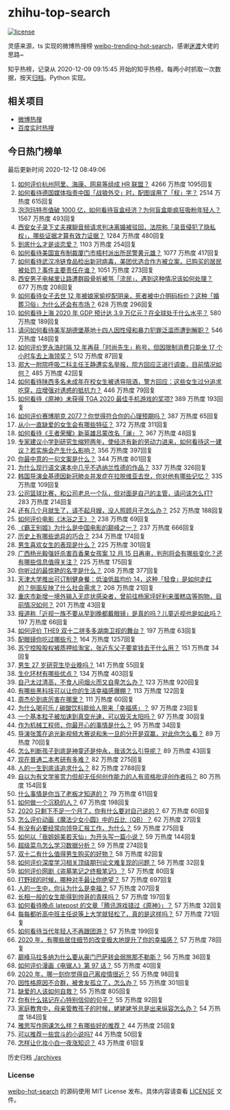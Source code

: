 # zhihu-top-search

[![license](https://img.shields.io/github/license/Arrackisarookie/zhihu-top-search)](https://github.com/Arrackisarookie/zhihu-top-search/blob/master/LICENSE)

灵感来源，ts 实现的微博热搜榜 [weibo-trending-hot-search](https://github.com/justjavac/weibo-trending-hot-search)，感谢[迷渡](https://github.com/justjavac)大佬的思路~

知乎热榜，记录从 2020-12-09 09:15:45 开始的知乎热榜。每两小时抓取一次数据，按天[归档](./archives)。Python 实现。

## 相关项目
+ [微博热搜](https://github.com/Arrackisarookie/weibo-hot-search)
+ [百度实时热搜](https://github.com/Arrackisarookie/baidu-hot-search)

## 今日热门榜单

<!-- Rank Begin -->

最后更新时间 2020-12-12 08:49:06

1. [如何评价杭州阿里、海康、网易等组成 HR 联盟？](https://www.zhihu.com/question/434158902) 4266 万热度 1095回复
1. [如何看待德国媒体指责中国「战狼外交」时，配图误用了「杈」字？](https://www.zhihu.com/question/434300881) 2514 万热度 615回复
1. [泡泡玛特市值破 1000 亿，如何看待盲盒经济？为何盲盒能疯狂吸粉年轻人？](https://www.zhihu.com/question/434335059) 1567 万热度 493回复
1. [西安女子录下丈夫裸聊音频请求判决离婚被驳回，法院称「录音侵犯了隐私权」，哪些证据才算有效力证据？](https://www.zhihu.com/question/434315896) 1284 万热度 480回复
1. [到底什么才是谈恋爱？](https://www.zhihu.com/question/383928922) 1103 万热度 254回复
1. [如何看待美国宣布制裁厦门市梧村派出所民警黄元雄？](https://www.zhihu.com/question/434376954) 1077 万热度 417回复
1. [如何看待武汉冷链食品检出新冠病毒，美团优选合作方被立案，已购买的居民被处罚？事件主要责任在谁？](https://www.zhihu.com/question/434329457) 1051 万热度 273回复
1. [西安男子电梯里让路遭群殴骨折被骂「流民」，遇到这种情况该如何处理？](https://www.zhihu.com/question/434157259) 677 万热度 208回复
1. [如何看待女子去世 12 年被娘家偷挖配阴亲，死者被中介明码标价？这种「婚葬习俗」为什么还会有市场？](https://www.zhihu.com/question/434301669) 628 万热度 296回复
1. [如何看待上海 2020 年 GDP 预计达 3.9 万亿元？在全球处于什么水平？](https://www.zhihu.com/question/434241272) 580 万热度 189回复
1. [请问如何看待美军胡德堡基地十四人因性侵和暴力犯罪泛滥而遭到解职？](https://www.zhihu.com/question/434150642) 546 万热度 148回复
1. [如何评价罗永浩时隔 12 年再获「时尚先生」称号，但因限制消费只能坐 17 个小时车去上海领奖？](https://www.zhihu.com/question/434269020) 512 万热度 87回复
1. [郑大一附院呼吸二科主任王静遭实名举报，院方回应正进行调查，目前情况如何？](https://www.zhihu.com/question/434360025) 485 万热度 42回复
1. [如何看待陕西多名未成年在校女生被诱导陪酒，警方回应：这些女生过分追求吃穿，应增强对诱惑的抵抗力？](https://www.zhihu.com/question/434326701) 446 万热度 79回复
1. [如何看待《原神》未获得 TGA 2020 最佳手机游戏的奖项?](https://www.zhihu.com/question/434315547) 389 万热度 193回复
1. [如何评价赛博朋克 2077？你觉得符合你的心理预期吗？](https://www.zhihu.com/question/434130592) 387 万热度 65回复
1. [从小一直缺爱的女生会有哪些特征？](https://www.zhihu.com/question/279159280) 372 万热度 311回复
1. [如何看待《王者荣耀》新英雄吕蒙改名「澜」？](https://www.zhihu.com/question/428548999) 367 万热度 48回复
1. [专家建议小学到研究生缩短两年，使经济有新的劳动力进来，如何看待这一建议？若实施会产生什么影响？](https://www.zhihu.com/question/434298030) 356 万热度 397回复
1. [你最中意的一句文案是什么？](https://www.zhihu.com/question/363361102) 344 万热度 801回复
1. [为什么现行语文课本中几乎不选纳兰性德的作品？](https://www.zhihu.com/question/27292549) 337 万热度 326回复
1. [韩国导演金基德因新冠肺炎并发症在拉脱维亚去世，你对他有哪些记忆？](https://www.zhihu.com/question/434388505) 335 万热度 109回复
1. [公司篮球比赛，和公司老总一个队，但对面是自己的主管，请问该怎么打?](https://www.zhihu.com/question/433598437) 283 万热度 214回复
1. [还有几个月就生了，请不起月嫂，没人照顾月子怎么办？](https://www.zhihu.com/question/433439994) 252 万热度 188回复
1. [如何评价电影《沐浴之王》？](https://www.zhihu.com/question/434137157) 238 万热度 69回复
1. [《霸王别姬》为什么是中国电影的巅峰之一？](https://www.zhihu.com/question/33959451) 237 万热度 666回复
1. [历史上有哪些诡异的巧合？](https://www.zhihu.com/question/267529330) 234 万热度 174回复
1. [男生喜欢女生的表现是什么？](https://www.zhihu.com/question/24829725) 225 万热度 301回复
1. [广西杨光毅强奸杀害百香果女孩案 12 月 15 日再审，判刑将会有哪些变化？还有哪些信息值得关注？](https://www.zhihu.com/question/434380426) 225 万热度 175回复
1. [你听过的最惊艳的名字是什么？](https://www.zhihu.com/question/265694919) 208 万热度 377回复
1. [天津大学推出可订制健身餐：低油低盐均价 14，这种「轻食」是如何走红的？侧面反映了什么社会需求？](https://www.zhihu.com/question/434298211) 208 万热度 21回复
1. [重庆市新增一境外输入无症状感染者，曾前往杨家坪好利来蛋糕店等购物，目前情况如何？](https://www.zhihu.com/question/434393095) 201 万热度 43回复
1. [报道称「近视一族不要从早到晚都戴眼镜」是真的吗？儿童近视也是如此吗？](https://www.zhihu.com/question/434213973) 197 万热度 66回复
1. [如何评价 THE9 双十二拼多多湖南卫视的舞台？](https://www.zhihu.com/question/434277739) 197 万热度 63回复
1. [配眼镜你吃过哪些亏？](https://www.zhihu.com/question/318306672) 164 万热度 1257回复
1. [苏宁控股股权被质押给淘宝，张近东父子要拿钱去干什么用？](https://www.zhihu.com/question/434284314) 151 万热度 34回复
1. [男生 27 岁研究生毕业晚吗？](https://www.zhihu.com/question/429101715) 141 万热度 55回复
1. [生化环材有哪些优点？](https://www.zhihu.com/question/420032776) 134 万热度 403回复
1. [自己太过清高，不食人间烟火而又自卑怎么办？](https://www.zhihu.com/question/312299315) 123 万热度 920回复
1. [有哪些黑科技可以让你的生活幸福感爆棚？](https://www.zhihu.com/question/434371191) 113 万热度 122回复
1. [周杰伦到底厉害在哪里？](https://www.zhihu.com/question/432551124) 111 万热度 60回复
1. [为什么喝可乐 / 碳酸饮料能给人带来「幸福感」？](https://www.zhihu.com/question/432222467) 97 万热度 23回复
1. [一个基本粒子被加速到真空光速，可以毁灭太阳吗？](https://www.zhihu.com/question/429716223) 97 万热度 30回复
1. [作为机械工程师，你最开心的事情是什么？](https://www.zhihu.com/question/430871170) 95 万热度 34回复
1. [导演张策在追光新视频大赛说和朱一旦的分开是双赢，对此你怎么看？](https://www.zhihu.com/question/434180014) 89 万热度 70回复
1. [怎么判断孩子到底是神童还是仲永，我该怎么引导呢？](https://www.zhihu.com/question/433909837) 89 万热度 43回复
1. [现在普通二本考研有多难？](https://www.zhihu.com/question/358015382) 82 万热度 275回复
1. [人的一生到底该追求什么？](https://www.zhihu.com/question/38869606) 82 万热度 2788回复
1. [自以为有文学鉴赏力但却无任何创作能力的人有资格批评创作者吗？](https://www.zhihu.com/question/420668708) 80 万热度 154回复
1. [什么事情是你当了老板才知道的？](https://www.zhihu.com/question/364147974) 79 万热度 611回复
1. [如何做一个沉稳的人？](https://www.zhihu.com/question/298243670) 67 万热度 198回复
1. [2020 只剩下不足一个月了，你有什么要对自己说的？](https://www.zhihu.com/question/433342148) 67 万热度 60回复
1. [怎么评价动画《魔法少女小圆》中的丘比（QB）？](https://www.zhihu.com/question/63106903) 62 万热度 27回复
1. [有没有必要经常向领导汇报工作，为什么？](https://www.zhihu.com/question/304880302) 59 万热度 275回复
1. [如何以「我姐姐美若天仙」为开头写一篇小说？](https://www.zhihu.com/question/424892227) 59 万热度 144回复
1. [超级菜鸟怎么学习数据分析？](https://www.zhihu.com/question/19755921) 59 万热度 274回复
1. [双十二有什么值得男生购买的好物？](https://www.zhihu.com/question/300656266) 58 万热度 82回复
1. [如何评价深度学习相关顶级期刊论文难复现的问题？](https://www.zhihu.com/question/265953178) 58 万热度 32回复
1. [如何评价网剧《盗墓笔记之终极笔记》？](https://www.zhihu.com/question/434218921) 57 万热度 80回复
1. [打野球的时候，哪种对手最让你绝望？](https://www.zhihu.com/question/352205881) 57 万热度 697回复
1. [人的一生中，你认为什么是幸福？](https://www.zhihu.com/question/432766942) 57 万热度 207回复
1. [长相一般的女生能得到帅哥的青睐吗？](https://www.zhihu.com/question/410986119) 57 万热度 197回复
1. [如何看待晚点 latepost 的文章「腾讯游戏错过《原神》」？](https://www.zhihu.com/question/434329178) 57 万热度 32回复
1. [每每都听高中班主任说等上大学就轻松了，真的是这样吗？](https://www.zhihu.com/question/426949737) 57 万热度 721回复
1. [如何看待当代年轻人不再跟团游？](https://www.zhihu.com/question/434013799) 57 万热度 199回复
1. [2020 年，有哪些居住细节的改变极大地提升了你的幸福感？](https://www.zhihu.com/question/433310612) 57 万热度 78回复
1. [巅峰马拉多纳为什么要从豪门巴萨转会弱旅那不勒斯？](https://www.zhihu.com/question/432169425) 56 万热度 36回复
1. [如何评价漫画《电锯人》第 97 话？](https://www.zhihu.com/question/434002235) 55 万热度 40回复
1. [2020 年，哪一刻你觉得自己离疫情很近？](https://www.zhihu.com/question/434373580) 55 万热度 98回复
1. [因性格原因不合群，被舍友孤立了，怎么办？](https://www.zhihu.com/question/433933378) 55 万热度 301回复
1. [缺爱的人该如何自救？](https://www.zhihu.com/question/40701366) 55 万热度 805回复
1. [你有什么铭记在心特别信仰的句子？](https://www.zhihu.com/question/433218097) 55 万热度 92回复
1. [家庭教育中，母亲管教孩子的时候，姥姥姥爷总是出来纵容怎么办？](https://www.zhihu.com/question/431422651) 54 万热度 184回复
1. [雅思写作网课怎么样？有哪些好的推荐？](https://www.zhihu.com/question/59166047) 44 万热度 25回复
1. [可以推荐一些宫斗的小说吗?](https://www.zhihu.com/question/24123976) 44 万热度 50回复
1. [怎样让化妆小白一夜涨知识？](https://www.zhihu.com/question/29669599) 43 万热度 61回复
<!-- Rank End -->

历史归档 [./archives](./archives)

### License

[weibo-hot-search](https://github.com/Arrackisarookie/zhihu-top-search) 的源码使用 MIT License 发布。具体内容请查看 [LICENSE](./LICENSE) 文件。
